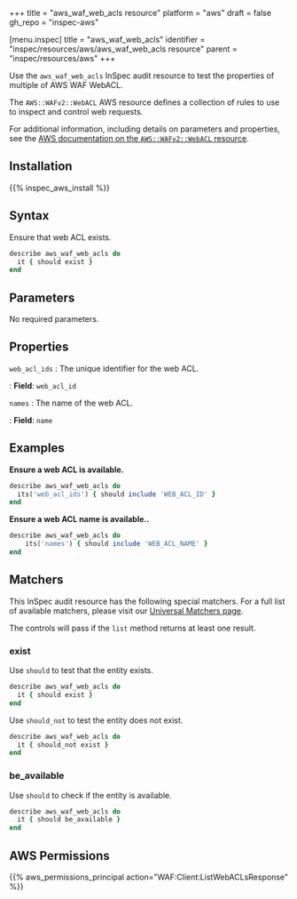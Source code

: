 +++
title = "aws_waf_web_acls resource"
platform = "aws"
draft = false
gh_repo = "inspec-aws"

[menu.inspec]
title = "aws_waf_web_acls"
identifier = "inspec/resources/aws/aws_waf_web_acls resource"
parent = "inspec/resources/aws"
+++

Use the `aws_waf_web_acls` InSpec audit resource to test the properties of multiple of AWS WAF WebACL.

The `AWS::WAFv2::WebACL` AWS resource defines a collection of rules to use to inspect and control web requests.

For additional information, including details on parameters and properties, see the [AWS documentation on the `AWS::WAFv2::WebACL` resource](https://docs.aws.amazon.com/AWSCloudFormation/latest/UserGuide/aws-resource-waf-webacl.html).

## Installation

{{% inspec_aws_install %}}

## Syntax

Ensure that web ACL exists.

```ruby
describe aws_waf_web_acls do
  it { should exist }
end
```

## Parameters

No required parameters.

## Properties

`web_acl_ids`
: The unique identifier for the web ACL.

: **Field**: `web_acl_id`

`names`
: The name of the web ACL.

: **Field**: `name`

## Examples

**Ensure a web ACL is available.**

```ruby
describe aws_waf_web_acls do
  its('web_acl_ids') { should include 'WEB_ACL_ID' }
end
```

**Ensure a web ACL name is available..**

```ruby
describe aws_waf_web_acls do
    its('names') { should include 'WEB_ACL_NAME' }
end
```

## Matchers

This InSpec audit resource has the following special matchers. For a full list of available matchers, please visit our [Universal Matchers page](https://www.inspec.io/docs/reference/matchers/).

The controls will pass if the `list` method returns at least one result.

### exist

Use `should` to test that the entity exists.

```ruby
describe aws_waf_web_acls do
  it { should exist }
end
```

Use `should_not` to test the entity does not exist.

```ruby
describe aws_waf_web_acls do
  it { should_not exist }
end
```

### be_available

Use `should` to check if the entity is available.

```ruby
describe aws_waf_web_acls do
  it { should be_available }
end
```

## AWS Permissions

{{% aws_permissions_principal action="WAF:Client:ListWebACLsResponse" %}}
